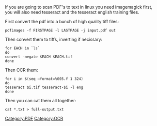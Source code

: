 If you are going to scan PDF's to text in linux you need imagemagick
first, you will also need tesseract and the tesseract english training
files.

First convert the pdf into a bunch of high quality tiff files:

    pdfimages -f FIRSTPAGE -l LASTPAGE -j input.pdf out

Then convert them to tiffs, inverting if necissary:

    for EACH in `ls`
    do
    convert -negate $EACH $EACH.tif
    done

Then OCR them:

    for i in $(seq –format=%005.f 1 324)
    do
    tesseract $i.tif tesseract-$i -l eng
    done

Then you can cat them all together:

    cat *.txt > full-output.txt

<Category:PDF> <Category:OCR>

